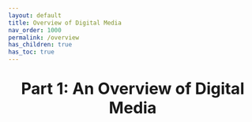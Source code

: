 ```yaml
---
layout: default
title: Overview of Digital Media
nav_order: 1000
permalink: /overview
has_children: true
has_toc: true
---
```

<p style="text-align: center; font-size: xx-large; font-weight: bold">Part 1: An Overview of Digital Media</p>

